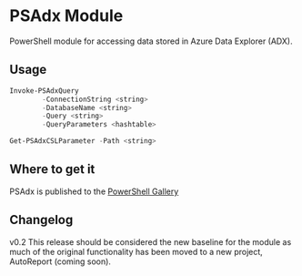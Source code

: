 # PSAdx Module
PowerShell module for accessing data stored in Azure Data Explorer (ADX).

## Usage
```PowerShell
Invoke-PSAdxQuery
        -ConnectionString <string>
        -DatabaseName <string>
        -Query <string>
        -QueryParameters <hashtable>

Get-PSAdxCSLParameter -Path <string>
```

## Where to get it
PSAdx is published to the [PowerShell Gallery](https://www.powershellgallery.com/packages/PSAdx/)

## Changelog
v0.2
This release should be considered the new baseline for the module as much of the original functionality has been moved to a new project, AutoReport (coming soon).
